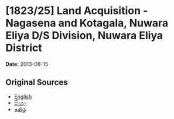# [1823/25] Land Acquisition - Nagasena and Kotagala, Nuwara Eliya D/S Division, Nuwara Eliya District

**Date:** 2013-08-15

## Original Sources

- [English](https://documents.gov.lk/view/extra-gazettes/2013/8/1823-25_E.pdf)
- [සිංහල](https://documents.gov.lk/view/extra-gazettes/2013/8/1823-25_S.pdf)
- [தமிழ்](https://documents.gov.lk/view/extra-gazettes/2013/8/1823-25_T.pdf)
